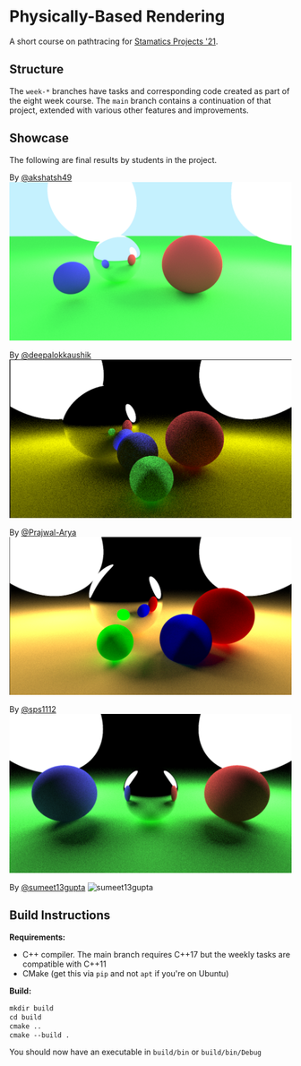 # Physically-Based Rendering

A short course on pathtracing for [Stamatics Projects '21](https://stamatics.github.io/projects-2021/physically-based-rendering).

## Structure

The `week-*` branches have tasks and corresponding code created as part of the eight week course. The `main` branch contains a continuation of that project, extended with various other features and improvements.

## Showcase 

The following are final results by students in the project.

By [@akshatsh49](https://github.com/akshatsh49)
![akshatsh49](screenshots/showcase/akshat.png)

By [@deepalokkaushik](https://github.com/deepalokkaushik)
![deepalokkaushik](screenshots/showcase/deepalokkaushik.png)

By [@Prajwal-Arya](https://github.com/Prajwal-Arya)
![Prajwal-Arya](screenshots/showcase/prajwal-arya.png)

By [@sps1112](https://github.com/sps1112)
![sps1112](screenshots/showcase/sps.png)

By [@sumeet13gupta](https://github.com/sumeet13gupta)
![sumeet13gupta](screenshots/showcase/sumeet.png)

## Build Instructions

**Requirements:**
- C++ compiler. The main branch requires C++17 but the weekly tasks are compatible with C++11
- CMake (get this via `pip` and not `apt` if you're on Ubuntu)

**Build:**

```
mkdir build
cd build
cmake ..
cmake --build .
```

You should now have an executable in `build/bin` or `build/bin/Debug`
